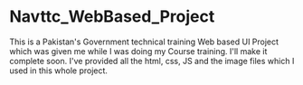 # Navttc_WebBased_Project
This is a Pakistan's Government technical training Web based UI Project which was given me while I was doing my Course training. I'll make it complete soon.
I've provided all the html, css, JS and the image files which I used in this whole project.
